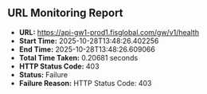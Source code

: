 ## URL Monitoring Report

- **URL:** https://api-gw1-prod1.fisglobal.com/gw/v1/health
- **Start Time:** 2025-10-28T13:48:26.402256
- **End Time:** 2025-10-28T13:48:26.609066
- **Total Time Taken:** 0.20681 seconds
- **HTTP Status Code:** 403
- **Status:** Failure
- **Failure Reason:** HTTP Status Code: 403
